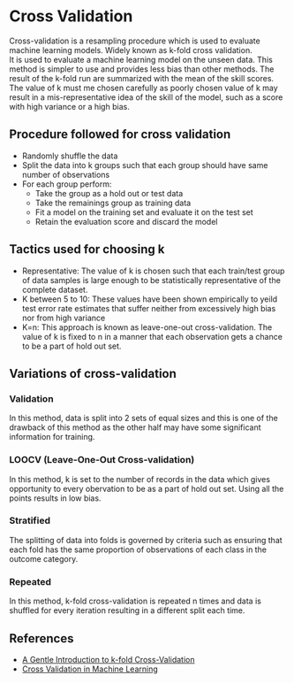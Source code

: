 # Cross Validation

Cross-validation is a resampling procedure which is used to evaluate machine learning models. Widely known as k-fold cross validation.  
It is used to evaluate a machine learning model on the unseen data. This method is simpler to use and provides less bias than other methods.
The result of the k-fold run are summarized with the mean of the skill scores.  
The value of k must me chosen carefully as poorly chosen value of k may result in a mis-representative idea of the skill of the model, such as a score with high variance or a high bias.


## Procedure followed for cross validation

- Randomly shuffle the data
- Split the data into k groups such that each group should have same number of observations
- For each group perform:
  - Take the group as a hold out or test data 
  - Take the remainings group as training data
  - Fit a model on the training set and evaluate it on the test set
  - Retain the evaluation score and discard the model

## Tactics used for choosing k

- Representative: The value of k is chosen such that each train/test group of data samples is large enough to be statistically representative of the complete dataset.
- K between 5 to 10: These values have been shown empirically to yeild test error rate estimates that suffer neither from excessively high bias nor from high variance
- K=n: This approach is known as leave-one-out cross-validation. The value of k is fixed to n in a manner that each observation gets a chance to be a part of hold out set. 

## Variations of cross-validation

### Validation

In this method, data is split into 2 sets of equal sizes and this is one of the drawback of this method as the other half may have some significant information for training.

### LOOCV (Leave-One-Out Cross-validation)

In this method, k is set to the number of records in the data which gives opportunity to every obervation to be as a part of hold out set. Using all the points results in low bias.

### Stratified 

The splitting of data into folds is governed by criteria such as ensuring that each fold has the same proportion of observations of each class in the outcome category. 

### Repeated

In this method, k-fold cross-validation is repeated n times and data is shuffled for every iteration resulting in a different split each time.

## References

- [A Gentle Introduction to k-fold Cross-Validation](https://machinelearningmastery.com/k-fold-cross-validation/)
- [Cross Validation in Machine Learning](https://machinelearningmastery.com/k-fold-cross-validation/)